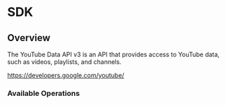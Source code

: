# SDK

## Overview

The YouTube Data API v3 is an API that provides access to YouTube data, such as videos, playlists, and channels.

<https://developers.google.com/youtube/>
### Available Operations

